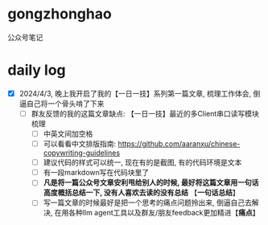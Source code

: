# gongzhonghao
公众号笔记
# daily log
- [x] 2024/4/3, 晚上我开启了我的【一日一技】系列第一篇文章, 梳理工作体会, 倒逼自己将一个骨头啃了下来
  - [ ] 群友反馈的我的这篇文章缺点: 【一日一技】最近的多Client串口读写模块梳理
    - [ ] 中英文间加空格
    - [ ] 可以看看中文排版指南: https://github.com/aaranxu/chinese-copywriting-guidelines
    - [ ] 建议代码的样式可以统一, 现在有的是截图, 有的代码环境是文本
    - [ ] 有一段markdown写在代码块里了
    - [ ] **凡是将一篇公众号文章安利甩给别人的时候, 最好将这篇文章用一句话高度概括总结一下, 没有人喜欢去读的没有总结** 【**一句话总结**】
    - [ ] 写一篇文章的时候最好是把一个思考的痛点问题拎出来, 倒逼自己去解决, 在用各种llm agent工具以及群友/朋友feedback更加精进【**痛点**】
